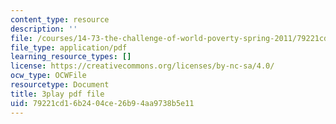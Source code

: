 ```yaml
---
content_type: resource
description: ''
file: /courses/14-73-the-challenge-of-world-poverty-spring-2011/79221cd16b2404ce26b94aa9738b5e11_klz2SdQorbA.pdf
file_type: application/pdf
learning_resource_types: []
license: https://creativecommons.org/licenses/by-nc-sa/4.0/
ocw_type: OCWFile
resourcetype: Document
title: 3play pdf file
uid: 79221cd1-6b24-04ce-26b9-4aa9738b5e11
---
```

